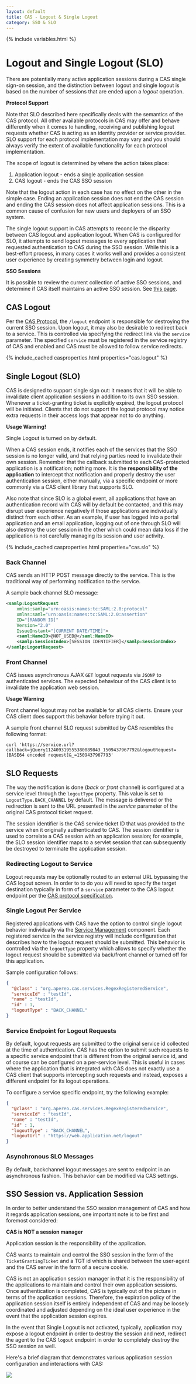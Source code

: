 ```yaml
---
layout: default
title: CAS - Logout & Single Logout
category: SSO & SLO
---
```

{% include variables.html %}


# Logout and Single Logout (SLO)

There are potentially many active application sessions during a CAS single sign-on session, and the distinction between
logout and single logout is based on the number of sessions that are ended upon a _logout_ operation. 

<div class="alert alert-info"><strong>Protocol Support</strong><p>Note that SLO described here specifically deals with the semantics of the CAS protocol. All other available protocols in CAS may offer and behave differently when it comes to handling, receiving and publishing logout requests whether CAS is acting as an identity provider or service provider. SLO support for each protocol implementation may vary and you should always verify the extent of available functionality for each protocol implementation.</p></div>

The scope of logout is determined by where the action takes place:

1. Application logout - ends a single application session
2. CAS logout - ends the CAS SSO session

Note that the logout action in each case has no effect on the other in the simple case. Ending an application session
does not end the CAS session and ending the CAS session does not affect application sessions. This is a common cause of
confusion for new users and deployers of an SSO system.

The single logout support in CAS attempts to reconcile the disparity between CAS logout and application logout. When
CAS is configured for SLO, it attempts to send logout messages to every application that requested authentication to
CAS during the SSO session. While this is a best-effort process, in many cases it works well and provides a consistent
user experience by creating symmetry between login and logout.

<div class="alert alert-info"><strong>SSO Sessions</strong><p>It is possible to review the current collection of active SSO sessions,
and determine if CAS itself maintains an active SSO session. See <a href="../monitoring/Monitoring-Statistics.html">this page</a>.</p></div>

## CAS Logout

Per the [CAS Protocol](../protocol/CAS-Protocol.html), the `/logout` endpoint is responsible for destroying the current SSO session.
Upon logout, it may also be desirable to redirect back to a service. This is controlled via specifying the redirect
link via the `service` parameter. The specified `service` must be registered in the service registry of CAS and enabled and
CAS must be allowed to follow service redirects.

{% include_cached casproperties.html properties="cas.logout" %}


## Single Logout (SLO)

CAS is designed to support single sign out: it means that it will be able to 
invalidate client application sessions in addition to its own SSO session.  
Whenever a ticket-granting ticket is explicitly expired, the logout protocol will be initiated. Clients that do not support the
logout protocol may notice extra requests in their access logs that appear not to do anything.

<div class="alert alert-warning"><strong>Usage Warning!</strong><p>Single Logout is turned on by default.</p></div>

When a CAS session ends, it notifies each of the services that the SSO session is no longer valid, and that relying parties
need to invalidate their own session. Remember that the callback submitted to each CAS-protected application is 
a notification; nothing more. It is the **responsibility of the application** to intercept that notification and properly
destroy the user authentication session, either manually, via a specific endpoint or more commonly via a CAS client library that supports SLO.

Also note that since SLO is a global event, all applications that have an authentication record with CAS will by default be
contacted, and this may disrupt user experience negatively if those applications are individually distinct from each other.
As an example, if user has logged into a portal application and an email application, logging out of one through SLO will
also destroy the user session in the other which could mean data loss if the application is not carefully managing its session and user activity.

{% include_cached casproperties.html properties="cas.slo" %}

### Back Channel

CAS sends an HTTP POST message directly to the service. This is the traditional way of performing notification to the service.

A sample back channel SLO message:

```xml
<samlp:LogoutRequest
    xmlns:samlp="urn:oasis:names:tc:SAML:2.0:protocol"
    xmlns:saml="urn:oasis:names:tc:SAML:2.0:assertion"
    ID="[RANDOM ID]"
    Version="2.0"
    IssueInstant="[CURRENT DATE/TIME]">
    <saml:NameID>@NOT_USED@</saml:NameID>
    <samlp:SessionIndex>[SESSION IDENTIFIER]</samlp:SessionIndex>
</samlp:LogoutRequest>
```

### Front Channel

CAS issues asynchronous AJAX `GET` logout requests via `JSONP` to authenticated services.
The expected behaviour of the CAS client is to invalidate the application web session. 

<div class="alert alert-warning"><strong>Usage Warning</strong><p>Front channel logout may not be available for all CAS clients. Ensure your CAS client does support this behavior before trying it out.</p></div>

A sample front channel SLO request submitted by CAS resembles the following format:

```
curl 'https://service.url?callback=jQuery112409319555380089843_1509437967792&logoutRequest=[BASE64 encoded request]&_=1509437967793'
```

## SLO Requests

The way the notification is done (_back_ or _front_ channel) is configured at a service level
through the `logoutType` property. This value is set to `LogoutType.BACK_CHANNEL` by default. The message is
delivered or the redirection is sent to the URL presented in the _service_ parameter of the original CAS protocol ticket request.

The session identifier is the CAS service ticket ID that was provided to the service when it originally authenticated
to CAS. The session identifier is used to correlate a CAS session with an application session; for example, the SLO
session identifier maps to a servlet session that can subsequently be destroyed to terminate the application session.

### Redirecting Logout to Service

Logout requests may be optionally routed to an external URL bypassing the CAS logout screen. In order to to do you will need to specify the target destination typically in form of a `service` parameter to the CAS logout endpoint per the [CAS protocol specification](../protocol/CAS-Protocol-Specification.html).

### Single Logout Per Service

Registered applications with CAS have the option to control single logout behavior individually via
the [Service Management](../services/Service-Management.html) component. Each registered service in the service registry will include configuration
that describes how to the logout request should be submitted. This behavior is controlled via the `logoutType` property
which allows to specify whether the logout request should be submitted via back/front channel or turned off for this application.

Sample configuration follows:

```json
{
  "@class" : "org.apereo.cas.services.RegexRegisteredService",
  "serviceId" : "testId",
  "name" : "testId",
  "id" : 1,
  "logoutType" : "BACK_CHANNEL"
}
```

### Service Endpoint for Logout Requests

By default, logout requests are submitted to the original service id collected at the time of authentication.
CAS has the option to submit such requests to a specific service endpoint that is different
from the original service id, and of course can be configured on a per-service level. This is useful in
cases where the application that is integrated with CAS
does not exactly use a CAS client that supports intercepting such requests and instead, exposes a
different endpoint for its logout operations.

To configure a service specific endpoint, try the following example:

```json
{
  "@class" : "org.apereo.cas.services.RegexRegisteredService",
  "serviceId" : "testId",
  "name" : "testId",
  "id" : 1,
  "logoutType" : "BACK_CHANNEL",
  "logoutUrl" : "https://web.application.net/logout"
}
```

### Asynchronous SLO Messages

By default, backchannel logout messages are sent to endpoint in an asynchronous fashion.
This behavior can be modified via CAS settings. 

## SSO Session vs. Application Session

In order to better understand the SSO session management of CAS and how it regards application sessions,
one important note is to be first and foremost considered:

<div class="alert alert-info"><strong>CAS is NOT a session manager</strong><p>Application session is the responsibility of the application.</p></div>

CAS wants to maintain and control the SSO session in the form of
the `TicketGrantingTicket` and a TGT id which is shared between the
user-agent and the CAS server in the form of a secure cookie.

CAS is not an application session manager in that it is the
responsibility of the applications to maintain and control their own
application sessions.  Once authentication is completed, CAS is
typically out of the picture in terms of the application sessions. Therefore, the expiration policy
of the application session itself is entirely independent of CAS and may be loosely coordinated
and adjusted depending on the ideal user experience in the event that the application session expires.

In the event that Single Logout is not activated, typically, application may expose a logout endpoint in order to destroy the session and next, redirect
the agent to the CAS `logout` endpoint in order to completely destroy the SSO session as well.

Here's a brief diagram that demonstrates various application session configuration and interactions with CAS:

![](http://i.imgur.com/0XyuLgz.png)
